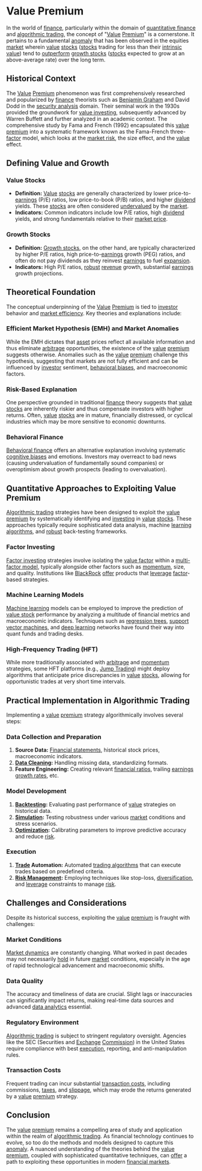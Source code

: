 # Value Premium

In the world of [finance](../f/finance.md), particularly within the domain of [quantitative finance](../q/quantitative_finance.md) and [algorithmic trading](../a/algorithmic_trading.md), the concept of "[Value](../v/value.md) [Premium](../p/premium.md)" is a cornerstone. It pertains to a fundamental [anomaly](../a/anomaly.md) that has been observed in the equities [market](../m/market.md) wherein [value](../v/value.md) [stocks](../s/stock.md) ([stocks](../s/stock.md) trading for less than their [intrinsic value](../i/intrinsic_value.md)) tend to [outperform](../o/outperform.md) [growth stocks](../g/growth_stocks.md) ([stocks](../s/stock.md) expected to grow at an above-average rate) over the long term.

## Historical Context

The [Value](../v/value.md) [Premium](../p/premium.md) phenomenon was first comprehensively researched and popularized by [finance](../f/finance.md) theorists such as [Benjamin Graham](../b/benjamin_graham.md) and David Dodd in the [security analysis](../s/security_analysis.md) domain. Their seminal work in the 1930s provided the groundwork for [value investing](../v/value_investing.md), subsequently advanced by Warren Buffett and further analyzed in an academic context. The comprehensive study by Fama and French (1992) encapsulated this [value](../v/value.md) [premium](../p/premium.md) into a systematic framework known as the Fama-French three-[factor](../f/factor.md) model, which looks at the [market risk](../m/market_risk.md), the size effect, and the [value](../v/value.md) effect.

## Defining Value and Growth

### Value Stocks

- **Definition:** [Value](../v/value.md) [stocks](../s/stock.md) are generally characterized by lower price-to-[earnings](../e/earnings.md) (P/E) ratios, low price-to-book (P/B) ratios, and higher [dividend](../d/dividend.md) yields. These [stocks](../s/stock.md) are often considered [undervalued](../u/undervalued.md) by the [market](../m/market.md).
- **Indicators:** Common indicators include low P/E ratios, high [dividend](../d/dividend.md) yields, and strong fundamentals relative to their [market price](../m/market_price.md).

### Growth Stocks

- **Definition:** [Growth stocks](../g/growth_stocks.md), on the other hand, are typically characterized by higher P/E ratios, high price-to-[earnings](../e/earnings.md) growth (PEG) ratios, and often do not pay dividends as they reinvest [earnings](../e/earnings.md) to fuel [expansion](../e/expansion.md).
- **Indicators:** High P/E ratios, [robust](../r/robust.md) [revenue](../r/revenue.md) growth, substantial [earnings](../e/earnings.md) growth projections.

## Theoretical Foundation

The conceptual underpinning of the [Value](../v/value.md) [Premium](../p/premium.md) is tied to [investor](../i/investor.md) behavior and [market efficiency](../m/market_efficiency.md). Key theories and explanations include:

### Efficient Market Hypothesis (EMH) and Market Anomalies

While the EMH dictates that [asset](../a/asset.md) prices reflect all available information and thus eliminate [arbitrage](../a/arbitrage.md) opportunities, the existence of the [value](../v/value.md) [premium](../p/premium.md) suggests otherwise. Anomalies such as the [value](../v/value.md) [premium](../p/premium.md) challenge this hypothesis, suggesting that markets are not fully efficient and can be influenced by [investor](../i/investor.md) sentiment, [behavioral biases](../b/behavioral_biases_in_trading.md), and macroeconomic factors.

### Risk-Based Explanation

One perspective grounded in traditional [finance](../f/finance.md) theory suggests that [value](../v/value.md) [stocks](../s/stock.md) are inherently riskier and thus compensate investors with higher returns. Often, [value](../v/value.md) [stocks](../s/stock.md) are in mature, financially distressed, or cyclical industries which may be more sensitive to economic downturns.

### Behavioral Finance

[Behavioral finance](../b/behavioral_finance.md) offers an alternative explanation involving systematic [cognitive biases](../c/cognitive_biases_in_trading.md) and emotions. Investors may overreact to bad news (causing undervaluation of fundamentally sound companies) or overoptimism about growth prospects (leading to overvaluation).

## Quantitative Approaches to Exploiting Value Premium

[Algorithmic trading](../a/algorithmic_trading.md) strategies have been designed to exploit the [value](../v/value.md) [premium](../p/premium.md) by systematically identifying and [investing](../i/investing.md) in [value](../v/value.md) [stocks](../s/stock.md). These approaches typically require sophisticated data analysis, machine [learning algorithms](../l/learning_algorithms_in_trading.md), and [robust](../r/robust.md) back-testing frameworks.

### Factor Investing

[Factor investing](../f/factor_investing.md) strategies involve isolating the [value factor](../v/value_factor.md) within a [multi-factor model](../m/multi-factor_model.md), typically alongside other factors such as [momentum](../m/momentum.md), size, and quality. Institutions like [BlackRock](https://www.blackrock.com/us/individual/strategies/factor-investing) [offer](../o/offer.md) products that [leverage](../l/leverage.md) [factor](../f/factor.md)-based strategies.

### Machine Learning Models

[Machine learning](../m/machine_learning.md) models can be employed to improve the prediction of [value stock](../v/value_stock.md) performance by analyzing a multitude of financial metrics and macroeconomic indicators. Techniques such as [regression trees](../r/regression_trees_in_trading.md), [support vector machines](../s/support_vector_machines_in_trading.md), and [deep learning](../d/deep_learning.md) networks have found their way into quant funds and trading desks.

### High-Frequency Trading (HFT)

While more traditionally associated with [arbitrage](../a/arbitrage.md) and [momentum](../m/momentum.md) strategies, some HFT platforms (e.g., [Jump Trading](https://www.jumptrading.com/)) might deploy algorithms that anticipate price discrepancies in [value](../v/value.md) [stocks](../s/stock.md), allowing for opportunistic trades at very short time intervals.

## Practical Implementation in Algorithmic Trading

Implementing a [value](../v/value.md) [premium](../p/premium.md) strategy algorithmically involves several steps:

### Data Collection and Preparation

1. **Source Data:** [Financial statements](../f/financial_statements.md), historical stock prices, macroeconomic indicators.
2. **[Data Cleaning](../d/data_cleaning.md):** Handling missing data, standardizing formats.
3. **Feature Engineering:** Creating relevant [financial ratios](../f/financial_ratios.md), trailing [earnings](../e/earnings.md) [growth rates](../g/growth_rates_in_trading.md), etc.

### Model Development

1. **[Backtesting](../b/backtesting.md):** Evaluating past performance of [value](../v/value.md) strategies on historical data.
2. **[Simulation](../s/simulation_in_trading.md):** Testing robustness under various [market](../m/market.md) conditions and stress scenarios.
3. **[Optimization](../o/optimization.md):** Calibrating parameters to improve predictive accuracy and reduce [risk](../r/risk.md).

### Execution

1. **[Trade](../t/trade.md) Automation:** Automated [trading algorithms](../t/trading_algorithms.md) that can execute trades based on predefined criteria.
2. **[Risk Management](../r/risk_management.md):** Employing techniques like stop-loss, [diversification](../d/diversification.md), and [leverage](../l/leverage.md) constraints to manage [risk](../r/risk.md).

## Challenges and Considerations

Despite its historical success, exploiting the [value](../v/value.md) [premium](../p/premium.md) is fraught with challenges:

### Market Conditions

[Market dynamics](../m/market_dynamics.md) are constantly changing. What worked in past decades may not necessarily [hold](../h/hold.md) in future [market](../m/market.md) conditions, especially in the age of rapid technological advancement and macroeconomic shifts.

### Data Quality

The accuracy and timeliness of data are crucial. Slight lags or inaccuracies can significantly impact returns, making real-time data sources and advanced [data analytics](../d/data_analytics.md) essential.

### Regulatory Environment

[Algorithmic trading](../a/algorithmic_trading.md) is subject to stringent regulatory oversight. Agencies like the SEC (Securities and [Exchange](../e/exchange.md) [Commission](../c/commission.md)) in the United States require compliance with best [execution](../e/execution.md), reporting, and anti-manipulation rules.

### Transaction Costs

Frequent trading can incur substantial [transaction costs](../t/transaction_costs.md), including commissions, [taxes](../t/taxes.md), and [slippage](../s/slippage.md), which may erode the returns generated by a [value](../v/value.md) [premium](../p/premium.md) strategy.

## Conclusion

The [value](../v/value.md) [premium](../p/premium.md) remains a compelling area of study and application within the realm of [algorithmic trading](../a/algorithmic_trading.md). As financial technology continues to evolve, so too do the methods and models designed to capture this [anomaly](../a/anomaly.md). A nuanced understanding of the theories behind the [value](../v/value.md) [premium](../p/premium.md), coupled with sophisticated quantitative techniques, can [offer](../o/offer.md) a path to exploiting these opportunities in modern [financial markets](../f/financial_market.md).
